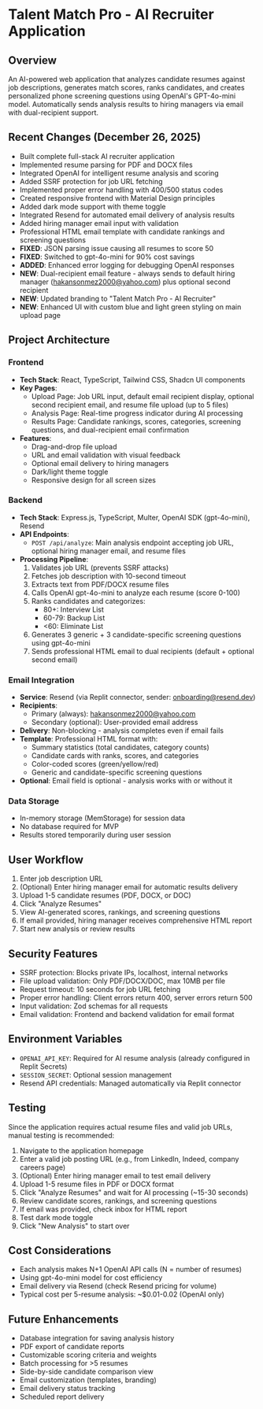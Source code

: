 # Talent Match Pro - AI Recruiter Application

## Overview
An AI-powered web application that analyzes candidate resumes against job descriptions, generates match scores, ranks candidates, and creates personalized phone screening questions using OpenAI's GPT-4o-mini model. Automatically sends analysis results to hiring managers via email with dual-recipient support.

## Recent Changes (December 26, 2025)
- Built complete full-stack AI recruiter application
- Implemented resume parsing for PDF and DOCX files
- Integrated OpenAI for intelligent resume analysis and scoring
- Added SSRF protection for job URL fetching
- Implemented proper error handling with 400/500 status codes
- Created responsive frontend with Material Design principles
- Added dark mode support with theme toggle
- Integrated Resend for automated email delivery of analysis results
- Added hiring manager email input with validation
- Professional HTML email template with candidate rankings and screening questions
- **FIXED**: JSON parsing issue causing all resumes to score 50
- **FIXED**: Switched to gpt-4o-mini for 90% cost savings
- **ADDED**: Enhanced error logging for debugging OpenAI responses
- **NEW**: Dual-recipient email feature - always sends to default hiring manager (hakansonmez2000@yahoo.com) plus optional second recipient
- **NEW**: Updated branding to "Talent Match Pro - AI Recruiter"
- **NEW**: Enhanced UI with custom blue and light green styling on main upload page

## Project Architecture

### Frontend
- **Tech Stack**: React, TypeScript, Tailwind CSS, Shadcn UI components
- **Key Pages**:
  - Upload Page: Job URL input, default email recipient display, optional second recipient email, and resume file upload (up to 5 files)
  - Analysis Page: Real-time progress indicator during AI processing
  - Results Page: Candidate rankings, scores, categories, screening questions, and dual-recipient email confirmation
- **Features**: 
  - Drag-and-drop file upload
  - URL and email validation with visual feedback
  - Optional email delivery to hiring managers
  - Dark/light theme toggle
  - Responsive design for all screen sizes

### Backend
- **Tech Stack**: Express.js, TypeScript, Multer, OpenAI SDK (gpt-4o-mini), Resend
- **API Endpoints**:
  - `POST /api/analyze`: Main analysis endpoint accepting job URL, optional hiring manager email, and resume files
- **Processing Pipeline**:
  1. Validates job URL (prevents SSRF attacks)
  2. Fetches job description with 10-second timeout
  3. Extracts text from PDF/DOCX resume files
  4. Calls OpenAI gpt-4o-mini to analyze each resume (score 0-100)
  5. Ranks candidates and categorizes:
     - 80+: Interview List
     - 60-79: Backup List
     - <60: Eliminate List
  6. Generates 3 generic + 3 candidate-specific screening questions using gpt-4o-mini
  7. Sends professional HTML email to dual recipients (default + optional second email)

### Email Integration
- **Service**: Resend (via Replit connector, sender: onboarding@resend.dev)
- **Recipients**: 
  - Primary (always): hakansonmez2000@yahoo.com
  - Secondary (optional): User-provided email address
- **Delivery**: Non-blocking - analysis completes even if email fails
- **Template**: Professional HTML format with:
  - Summary statistics (total candidates, category counts)
  - Candidate cards with ranks, scores, and categories
  - Color-coded scores (green/yellow/red)
  - Generic and candidate-specific screening questions
- **Optional**: Email field is optional - analysis works with or without it

### Data Storage
- In-memory storage (MemStorage) for session data
- No database required for MVP
- Results stored temporarily during user session

## User Workflow
1. Enter job description URL
2. (Optional) Enter hiring manager email for automatic results delivery
3. Upload 1-5 candidate resumes (PDF, DOCX, or DOC)
4. Click "Analyze Resumes"
5. View AI-generated scores, rankings, and screening questions
6. If email provided, hiring manager receives comprehensive HTML report
7. Start new analysis or review results

## Security Features
- SSRF protection: Blocks private IPs, localhost, internal networks
- File upload validation: Only PDF/DOCX/DOC, max 10MB per file
- Request timeout: 10 seconds for job URL fetching
- Proper error handling: Client errors return 400, server errors return 500
- Input validation: Zod schemas for all requests
- Email validation: Frontend and backend validation for email format

## Environment Variables
- `OPENAI_API_KEY`: Required for AI resume analysis (already configured in Replit Secrets)
- `SESSION_SECRET`: Optional session management
- Resend API credentials: Managed automatically via Replit connector

## Testing
Since the application requires actual resume files and valid job URLs, manual testing is recommended:

1. Navigate to the application homepage
2. Enter a valid job posting URL (e.g., from LinkedIn, Indeed, company careers page)
3. (Optional) Enter hiring manager email to test email delivery
4. Upload 1-5 resume files in PDF or DOCX format
5. Click "Analyze Resumes" and wait for AI processing (~15-30 seconds)
6. Review candidate scores, rankings, and screening questions
7. If email was provided, check inbox for HTML report
8. Test dark mode toggle
9. Click "New Analysis" to start over

## Cost Considerations
- Each analysis makes N+1 OpenAI API calls (N = number of resumes)
- Using gpt-4o-mini model for cost efficiency
- Email delivery via Resend (check Resend pricing for volume)
- Typical cost per 5-resume analysis: ~$0.01-0.02 (OpenAI only)

## Future Enhancements
- Database integration for saving analysis history
- PDF export of candidate reports
- Customizable scoring criteria and weights
- Batch processing for >5 resumes
- Side-by-side candidate comparison view
- Email customization (templates, branding)
- Email delivery status tracking
- Scheduled report delivery
